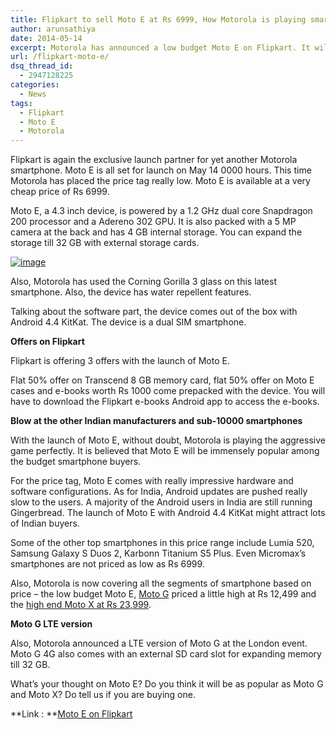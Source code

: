 ```yaml
---
title: Flipkart to sell Moto E at Rs 6999, How Motorola is playing smart
author: arunsathiya
date: 2014-05-14
excerpt: Motorola has announced a low budget Moto E on Flipkart. It will go for sale on Flipkart from May 14 at the price of Rs 6999.
url: /flipkart-moto-e/
dsq_thread_id:
  - 2947128225
categories:
  - News
tags:
  - Flipkart
  - Moto E
  - Motorola
---
```

Flipkart is again the exclusive launch partner for yet another Motorola smartphone. Moto E is all set for launch on May 14 0000 hours. This time Motorola has placed the price tag really low. Moto E is available at a very cheap price of Rs 6999.

Moto E, a 4.3 inch device, is powered by a 1.2 GHz dual core Snapdragon 200 processor and a Adereno 302 GPU. It is also packed with a 5 MP camera at the back and has 4 GB internal storage. You can expand the storage till 32 GB with external storage cards.

[<img class="alignnone size-full" title="Moto E.jpeg" src="http://cdn.devilsworkshop.org/files/2014/05/wpid-moto-e.jpeg.jpeg" alt="image" />][1]

Also, Motorola has used the Corning Gorilla 3 glass on this latest smartphone. Also, the device has water repellent features.

Talking about the software part, the device comes out of the box with Android 4.4 KitKat. The device is a dual SIM smartphone.

**Offers on Flipkart**

Flipkart is offering 3 offers with the launch of Moto E.

Flat 50% offer on Transcend 8 GB memory card, flat 50% offer on Moto E cases and e-books worth Rs 1000 come prepacked with the device. You will have to download the Flipkart e-books Android app to access the e-books.

**Blow at the other Indian manufacturers and sub-10000 smartphones**

With the launch of Moto E, without doubt, Motorola is playing the aggressive game perfectly. It is believed that Moto E will be immensely popular among the budget smartphone buyers.

For the price tag, Moto E comes with really impressive hardware and software configurations. As for India, Android updates are pushed really slow to the users. A majority of the Android users in India are still running Gingerbread. The launch of Moto E with Android 4.4 KitKat might attract lots of Indian buyers.

Some of the other top smartphones in this price range include Lumia 520, Samsung Galaxy S Duos 2, Karbonn Titanium S5 Plus. Even Micromax&#8217;s smartphones are not priced as low as Rs 6999.

Also, Motorola is now covering all the segments of smartphone based on price &#8211; the low budget Moto E, [Moto G][2] priced a little high at Rs 12,499 and the [high end Moto X at Rs 23,999][3].

**Moto G LTE version**

Also, Motorola announced a LTE version of Moto G at the London event. Moto G 4G also comes with an external SD card slot for expanding memory till 32 GB.

What&#8217;s your thought on Moto E? Do you think it will be as popular as Moto G and Moto X? Do tell us if you are buying one.

**Link : **<a href="http://www.flipkart.com/motorola/motoe" onclick="_gaq.push(['_trackEvent', 'outbound-article', 'http://www.flipkart.com/motorola/motoe', 'Moto E on Flipkart']);" >Moto E on Flipkart</a>

 [1]: http://cdn.devilsworkshop.org/files/2014/05/wpid-moto-e.jpeg.jpeg
 [2]: http://devilsworkshop.org/news/moto-g-snapdeal-flipkart/79614/
 [3]: http://devilsworkshop.org/news/moto-g-on-flipkart-launch-day-offers/80052/

